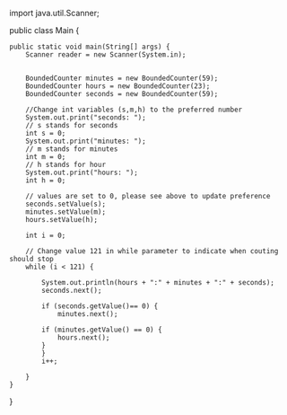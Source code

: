 
import java.util.Scanner;

public class Main {

    public static void main(String[] args) {
        Scanner reader = new Scanner(System.in);
 
        
        BoundedCounter minutes = new BoundedCounter(59);
        BoundedCounter hours = new BoundedCounter(23);
        BoundedCounter seconds = new BoundedCounter(59);
        
        //Change int variables (s,m,h) to the preferred number
        System.out.print("seconds: ");
        // s stands for seconds
        int s = 0;
        System.out.print("minutes: ");
        // m stands for minutes
        int m = 0;
        // h stands for hour
        System.out.print("hours: ");
        int h = 0;
          
        // values are set to 0, please see above to update preference
        seconds.setValue(s);
        minutes.setValue(m);
        hours.setValue(h);
        
        int i = 0;
        
        // Change value 121 in while parameter to indicate when couting should stop
        while (i < 121) {

            System.out.println(hours + ":" + minutes + ":" + seconds);
            seconds.next();
            
            if (seconds.getValue()== 0) {
                minutes.next();
            
            if (minutes.getValue() == 0) {
                hours.next();
            }
            }
            i++;

        }
    }
}
